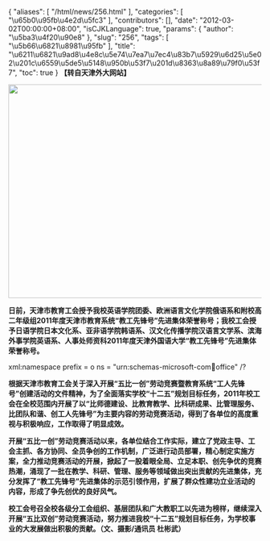 {
    "aliases": [
        "/html/news/256.html"
    ],
    "categories": [
        "\u65b0\u95fb\u4e2d\u5fc3"
    ],
    "contributors": [],
    "date": "2012-03-02T00:00:00+08:00",
    "isCJKLanguage": true,
    "params": {
        "author": "\u5ba3\u4f20\u90e8"
    },
    "slug": "256",
    "tags": [
        "\u5b66\u6821\u8981\u95fb"
    ],
    "title": "\u6211\u6821\u9ad8\u4e8c\u5e74\u7ea7\u7ec4\u83b7\u5929\u6d25\u5e02\u201c\u6559\u5de5\u5148\u950b\u53f7\u201d\u8363\u8a89\u79f0\u53f7",
    "toc": true
}
**【转自天津外大网站】**

**<img
    src="https://cdn.tfls.online/mirror/full/d89238b8a566d6552926dfa631f50c61a666f0ca.jpg"
    style="display:block;margin-left:auto;margin-right:auto;"
    decoding="async"
    fetchpriority="auto"
    loading="lazy"
    height="424"
    width="566"
/>**

**日前，天津市教育工会授予我校英语学院团委、欧洲语言文化学院俄语系和附校高二年级组2011年度天津市教育系统“教工先锋号”先进集体荣誉称号；我校工会授予日语学院日本文化系、亚非语学院韩语系、汉文化传播学院汉语言文学系、滨海外事学院英语系、人事处师资科2011年度天津外国语大学“教工先锋号”先进集体荣誉称号。**

xml:namespace prefix = o ns = "urn:schemas-microsoft-com:office:office" /?

**根据天津市教育工会关于深入开展“五比一创”劳动竞赛暨教育系统“工人先锋号”创建活动的文件精神，为了全面落实学校“十二五”规划目标任务，2011年校工会在全校范围内开展了以“比师德建设、比教育教学、比科研成果、比管理服务、比团队和谐、创工人先锋号”为主要内容的劳动竞赛活动，得到了各单位的高度重视与积极响应，工作取得了明显成效。**

**开展“五比一创”劳动竞赛活动以来，各单位结合工作实际，建立了党政主导、工会主抓、各方协同、全员争创的工作机制，广泛进行动员部署，精心制定实施方案，全力推动竞赛活动的开展，掀起了一股着眼全局、立足本职、创先争优的竞赛热潮，涌现了一批在教学、科研、管理、服务等领域做出突出贡献的先进集体，充分发挥了“教工先锋号”先进集体的示范引领作用，扩展了群众性建功立业活动的内容，形成了争先创优的良好风气。**

**校工会号召全校各级分工会组织、基层团队和广大教职工以先进为榜样，继续深入开展“五比双创”劳动竞赛活动，努力推进我校“十二五”规划目标任务，为学校事业的大发展做出积极的贡献。（文、摄影/通讯员 杜彬武）**

